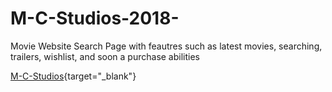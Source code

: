 # M-C-Studios-2018-

Movie Website Search Page with feautres such as latest movies, searching, trailers, wishlist, and soon a purchase abilities

[M-C-Studios](https://omar212.github.io/M-C-Studios-2018-/){target="_blank"}
